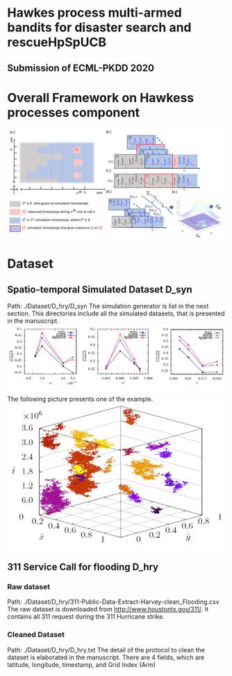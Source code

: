 # Hawkes process multi-armed bandits for disaster search and rescueHpSpUCB 
## Submission of ECML-PKDD 2020

# Overall Framework on Hawkess processes component
![Optional Text](./Figure/FrameWork.jpg)

# Dataset
## Spatio-temporal Simulated Dataset D_syn

Path: ./Dataset/D_hry/D_syn
The simulation generator is list in the next section. 
This directories include all the simulated datasets, that is presented in the manuscript.
![Optional Text](./Figure/Simulation_Parameters.png)

The following picture presents one of the example.
![Optional Text](./Figure/Simulate.jpg)

## 311 Service Call for flooding D_hry
### Raw dataset

Path: ./Dataset/D_hry/311-Public-Data-Extract-Harvey-clean_Flooding.csv
The raw dataset is downloaded from http://www.houstontx.gov/311/.
It contains all 311 request during the 311 Hurricane strike.

### Cleaned Dataset

Path: ./Dataset/D_hry/D_hry.txt
The detail of the protocol to clean the dataset is elaborated in the manuscript.
There are 4 fields, which are latitude, longitude, timestamp, and Grid Index (Arm) 



